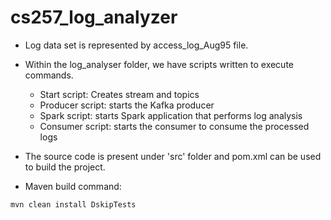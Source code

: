 # cs257_log_analyzer
* Log data set is represented by access_log_Aug95 file.
* Within the log_analyser folder, we have scripts written to execute commands.
  * Start script: Creates stream and topics
  * Producer script: starts the Kafka producer
  * Spark script: starts Spark application that performs log analysis
  * Consumer script: starts the consumer to consume the processed logs

* The source code is present under 'src' folder and pom.xml can be used to build the project.
* Maven build command: 
```bash
mvn clean install DskipTests
```

